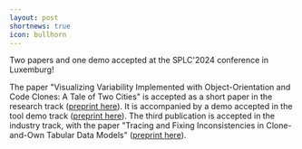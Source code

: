 ```yaml
---
layout: post
shortnews: true
icon: bullhorn
---
```


Two papers and one demo accepted at the SPLC'2024 conference in Luxemburg!

The paper "Visualizing Variability Implemented with Object-Orientation and Code Clones: A Tale of Two Cities" is accepted as a short paper in the research track ([preprint here](https://hal.science/hal-04717839)). It is accompanied by a demo accepted in the tool demo track ([preprint here](https://hal.science/hal-04717872)). The third publication is accepted in the industry track, with the paper "Tracing and Fixing Inconsistencies in Clone-and-Own Tabular Data Models" ([preprint here](https://hal.science/hal-04709381)).
